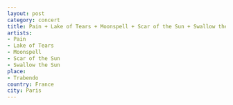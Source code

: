```yaml
---
layout: post
category: concert
title: Pain + Lake of Tears + Moonspell + Scar of the Sun + Swallow the Sun
artists: 
- Pain
- Lake of Tears
- Moonspell
- Scar of the Sun
- Swallow the Sun
place: 
- Trabendo
country: France
city: Paris
---
```


